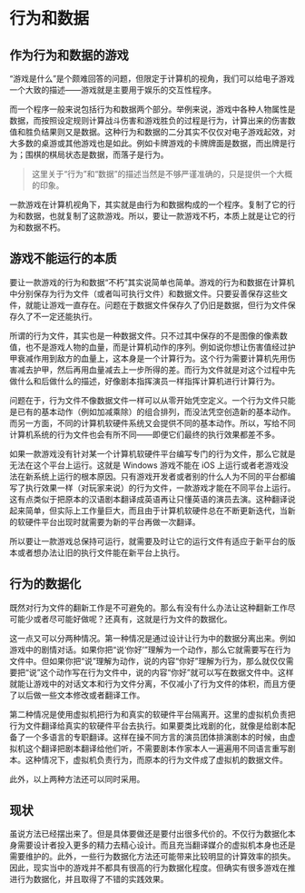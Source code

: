 # 行为和数据

## 作为行为和数据的游戏

“游戏是什么”是个颇难回答的问题，但限定于计算机的视角，我们可以给电子游戏一个大致的描述——游戏就是主要用于娱乐的交互性程序。

而一个程序一般来说包括行为和数据两个部分。举例来说，游戏中各种人物属性是数据，而按照设定规则计算战斗伤害和游戏胜负的过程是行为，计算出来的伤害数值和胜负结果则又是数据。这种行为和数据的二分其实不仅仅对电子游戏起效，对大多数的桌游或其他游戏也是如此。例如卡牌游戏的卡牌牌面是数据，而出牌是行为；围棋的棋局状态是数据，而落子是行为。

> 这里关于“行为”和“数据”的描述当然是不够严谨准确的，只是提供一个大概的印象。

一款游戏在计算机视角下，其实就是由行为和数据构成的一个程序。复制了它的行为和数据，也就复制了这款游戏。所以，要让一款游戏不朽，本质上就是让它的行为和数据不朽。

## 游戏不能运行的本质

要让一款游戏的行为和数据“不朽”其实说简单也简单。游戏的行为和数据在计算机中分别保存为行为文件（或者叫可执行文件）和数据文件。只要妥善保存这些文件，就能让游戏一直存在。问题在于数据文件保存久了仍旧是数据，但行为文件保存久了不一定还能执行。

所谓的行为文件，其实也是一种数据文件。只不过其中保存的不是图像的像素数值，也不是游戏人物的血量，而是计算机动作的序列。例如说你想让伤害值经过护甲衰减作用到敌方的血量上，这本身是一个计算行为。这个行为需要计算机先用伤害减去护甲，然后再用血量减去上一步所得的差。而行为文件就是对这个过程中先做什么和后做什么的描述，好像剧本指挥演员一样指挥计算机进行计算行为。

问题在于，行为文件不像数据文件一样可以从零开始凭空定义。一个行为文件只能是已有的基本动作（例如加减乘除）的组合排列，而没法凭空创造新的基本动作。而另一方面，不同的计算机软硬件系统又会提供不同的基本动作。所以，写给不同计算机系统的行为文件也会有所不同——即便它们最终的执行效果都差不多。

如果一款游戏没有针对某一个计算机软硬件平台编写专门的行为文件，那么它就是无法在这个平台上运行。这就是 Windows 游戏不能在 iOS 上运行或者老游戏没法在新系统上运行的根本原因。只有游戏开发者或者别的什么人为不同的平台都编写了执行效果一样（对玩家来说）的行为文件，一款游戏才能在不同平台上运行。这有点类似于把原本的汉语剧本翻译成英语再让只懂英语的演员去演。这种翻译说起来简单，但实际上工作量巨大，而且由于计算机软硬件总在不断更新迭代，当新的软硬件平台出现时就需要为新的平台再做一次翻译。

所以要让一款游戏总保持可运行，就需要及时让它的运行文件有适应于新平台的版本或者想办法让旧的执行文件能在新平台上执行。

## 行为的数据化

既然对行为文件的翻新工作是不可避免的。那么有没有什么办法让这种翻新工作尽可能少或者尽可能好做呢？还真有，这就是行为文件的数据化。

这一点又可以分两种情况。第一种情况是通过设计让行为中的数据分离出来。例如游戏中的剧情对话。如果你把“说‘你好’”理解为一个动作，那么它就需要写在行为文件中。但如果你把“说”理解为动作，说的内容“你好”理解为行为，那么就仅仅需要把“说”这个动作写在行为文件中，说的内容“你好”就可以写在数据文件中。这样就能让游戏中的对话文本和行为文件分离，不仅减小了行为文件的体积，而且方便了以后做一些文本修改或者翻译工作。

第二种情况是使用虚拟机把行为和真实的软硬件平台隔离开。这里的虚拟机负责把行为文件翻译给真实的软硬件平台去执行。如果要类比戏剧的化，就像是给剧本配备了一个多语言的专职翻译。这样在操不同方言的演员团体排演剧本的时候，由虚拟机这个翻译把剧本翻译给他们听，不需要剧本作家本人一遍遍用不同语言重写剧本。这种情况下，虚拟机负责行为，而原本的行为文件成了虚拟机的数据文件。

此外，以上两种方法还可以同时采用。

## 现状

虽说方法已经摆出来了。但是具体要做还是要付出很多代价的。不仅行为数据化本身需要设计者投入更多的精力去精心设计。而且充当翻译媒介的虚拟机本身也还是需要维护的。此外，一些行为数据化方法还可能带来比较明显的计算效率的损失。因此，现实当中的游戏并不都具有很高的行为数据化程度。但确实有很多游戏在推进行为数据化，并且取得了不错的实践效果。
